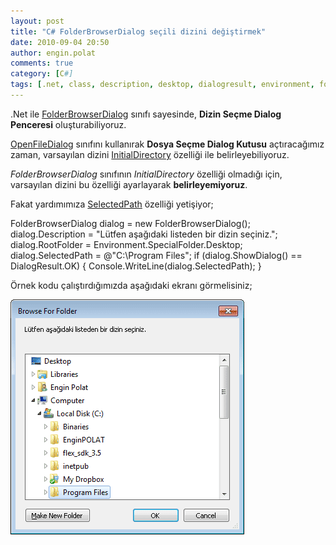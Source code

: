 ```yaml
---
layout: post
title: "C# FolderBrowserDialog seçili dizini değiştirmek"
date: 2010-09-04 20:50
author: engin.polat
comments: true
category: [C#]
tags: [.net, class, description, desktop, dialogresult, environment, folderbrowserdialog, initialdirectory, openfiledialog, rootfolder, selectedpath, showdialog, specialfolder]
---
```

.Net ile <a href="http://msdn.microsoft.com/library/system.windows.forms.folderbrowserdialog" target="_blank">FolderBrowserDialog</a> sınıfı sayesinde, **Dizin Seçme Dialog Penceresi** oluşturabiliyoruz.

[OpenFileDialog](http://msdn.microsoft.com/library/system.windows.forms.openfiledialog) sınıfını kullanırak **Dosya Seçme Dialog Kutusu** açtıracağımız zaman, varsayılan dizini [InitialDirectory](http://msdn.microsoft.com/library/system.windows.forms.filedialog.initialdirectory) özelliği ile belirleyebiliyoruz.

*FolderBrowserDialog* sınıfının *InitialDirectory* özelliği olmadığı için, varsayılan dizini bu özelliği ayarlayarak **belirleyemiyoruz**.

Fakat yardımımıza [SelectedPath](http://msdn.microsoft.com/library/system.windows.forms.folderbrowserdialog.selectedpath) özelliği yetişiyor;



FolderBrowserDialog dialog = new FolderBrowserDialog();
dialog.Description = "Lütfen aşağıdaki listeden bir dizin seçiniz.";
dialog.RootFolder = Environment.SpecialFolder.Desktop;
dialog.SelectedPath = @"C:\Program Files";
if (dialog.ShowDialog() == DialogResult.OK)
{
    Console.WriteLine(dialog.SelectedPath);
}


Örnek kodu çalıştırdığımızda aşağıdaki ekranı görmelisiniz;

![CSharp Browse Folder Dialog](/assets/uploads/2010/09/BrowseForFolderDialog.png "CSharp Browse Folder Dialog")

